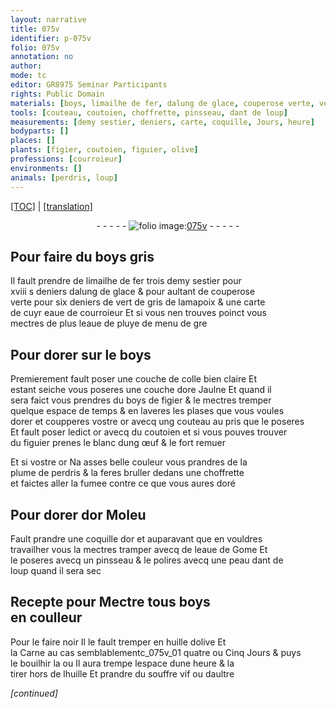 ```yaml
---
layout: narrative
title: 075v
identifier: p-075v
folio: 075v
annotation: no
author:
mode: tc
editor: GR8975 Seminar Participants
rights: Public Domain
materials: [boys, limailhe de fer, dalung de glace, couperose verte, vert de gris, poix, eaue de courroieur, eaue de pluye, dorer, colle bien claire, ore Jaulne, boys de figier, or, coutoien, blanc dung œuf, plume de perdris, doré, or Moleu, eaue de Gome, huille dolive, Carne, huille, souffre vif]
tools: [couteau, coutoien, choffrette, pinsseau, dant de loup]
measurements: [demy sestier, deniers, carte, coquille, Jours, heure]
bodyparts: []
places: []
plants: [figier, coutoien, figuier, olive]
professions: [courroieur]
environments: []
animals: [perdris, loup]
---
```


 <p><a href="{{ site.baseurl }}/diplomatic/">[TOC]</a> | <a href="{{ site.baseurl }}/texts/p-075v_tl/" target="_blank">[translation]</a></p><div class="folio" align="center">- - - - - <a href="http://gallica.bnf.fr/ark:/12148/btv1b10500001g/f156.item" target="_blank"><img src="https://cu-mkp.github.io/2017-workshop-edition/assets/photo-icon.png" alt="folio image: " style="display:inline-block; margin-bottom:-3px;"/>075v</a> - - - - - </div>  
  

## Pour f<span class="exp">air</span>e du <span class="m">boys</span> gris

 
Il fault prendre de <span class="m">limailhe de fer</span> trois <span class="ms">demy sestier</span> po<span class="exp">ur</span><br/> xviii <span class="del">s</span> <span class="ms">deniers</span> <span class="m">dalung de glace</span> & pour aultant de <span class="m">couperose<br/> verte</span> pour six <span class="ms">den<span class="exp">iers</span></span> de <span class="m">vert de gris</span> de l<span class="del">am</span>a<span class="m">poix</span> & une <span class="ms">carte</span><br/> de <span class="del">cuyr</span> <span class="m"><span class="add">eaue</span> de <span class="pro">courroieur</span></span> Et si vous nen trouves poinct vous<br/> mectres de <span class="del">plus</span> <span class="add">l<span class="m">eaue de pluye</span></span>  de menu de gre
 
 
  

## Pour <span class="m">dorer</span> sur le <span class="m">boys</span>

 
Premierement fault poser une couche de <span class="m">colle bien claire</span> Et<br/> estant seiche vous poseres une couche d<span class="m">ore Jaulne</span> Et quand il<br/> sera faict vous prendres du <span class="m">boys de <span class="pa">figier</span></span> & le mectres tremper<br/> quelque espace de temps & en laveres les plases q<span class="exp">ue</span> vous voules<br/> <span class="m">dorer</span> et coupperes v<span class="exp">ost</span>re <span class="m">or</span> avecq ung <span class="tl">couteau</span> au pris q<span class="exp">ue</span> le poseres<br/> Et fault poser led<span class="exp">ict</span> <span class="m">or</span> avecq du <span class="tl"><span class="m"><span class="pa">couto<span class="del">ie</span><span class="add">n</span></span></span></span> et si vous pouves trouver<br/> du <span class="pa">figuier</span> prenes le <span class="m">blanc dung œuf</span> & le fort remuer
 
Et si v<span class="exp">ost</span>re <span class="m">or</span> Na asses belle couleur vous prandres de la<br/> <span class="m">plume de <span class="al">perdris</span></span> & la feres bruller dedans une <span class="tl">choffrette</span><br/> et faictes aller la fumee co<span class="exp">n</span>tre ce q<span class="exp">ue</span> vous aures <span class="m">doré</span>
 
 
  

## Pour <span class="m">dorer</span> d<span class="m">or Moleu</span>

 
Fault prandre une <span class="ms">coquille</span> d<span class="m">or</span> et auparavant q<span class="exp">ue</span> en vouldres<br/> travailher vous la mectres tramper avecq de l<span class="m">eaue de Gome</span> Et<br/> le poseres avecq un <span class="tl">pinsseau</span> & le polires avecq une <span class="del">peau</span> <span class="tl"><span class="add">dant</span> de<br/> <span class="al">loup</span></span> quand il sera sec
 
 
  

## Recepte pour Mectre tous <span class="m">boys</span><br/> en coulleur

 
 Pour le faire noir Il le fault tremper en <span class="m">huille d<span class="pa">olive</span></span> Et<br/> la <span class="m">Carne</span> au cas semblablementc_075v_01 quatre ou Cinq <span class="ms"><span class="tmp">Jours</span></span> & puys<br/> le bouilhir la ou Il aura trempe lespace dune <span class="ms"><span class="tmp">heure</span></span> & la<br/> tirer hors de l<span class="m">huille</span> Et prandre du <span class="m">souffre vif</span> ou dau<span class="exp">ltr</span>e
 
*[continued]*
 
 